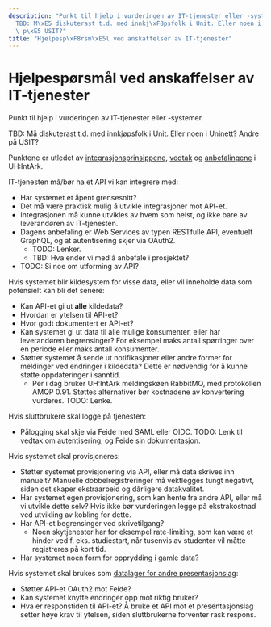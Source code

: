 ```yaml
---
description: "Punkt til hjelp i vurderingen av IT-tjenester eller -systemer.\n\n\n\
  TBD: M\xE5 diskuterast t.d. med innkj\xF8psfolk i Unit. Eller noen i Uninett? Andre\
  \ p\xE5 USIT?"
title: "Hjelpesp\xF8rsm\xE5l ved anskaffelser av IT-tjenester"
---
```


# Hjelpespørsmål ved anskaffelser av IT-tjenester

Punkt til hjelp i vurderingen av IT-tjenester eller -systemer.

TBD: Må diskuterast t.d. med innkjøpsfolk i Unit. Eller noen i Uninett? Andre på USIT?

Punktene er utledet av [integrasjonsprinsippene](/docs/datadeling/prinsippene), [vedtak](/docs/datadeling/vedtak) og [anbefalingene](/docs/datadeling/god-praksis) i UH:IntArk.

IT-tjenesten må/bør ha et API vi kan integrere med:

* Har systemet et åpent grensesnitt?
* Det må være praktisk mulig å utvikle integrasjoner mot API-et.
* Integrasjonen må kunne utvikles av hvem som helst, og ikke bare av leverandøren av IT-tjenesten.
* Dagens anbefaling er Web Services av typen RESTfulle API, eventuelt GraphQL, og at autentisering skjer via OAuth2.
  * TODO: Lenker.
  * TBD: Hva ender vi med å anbefale i prosjektet?
* TODO: Si noe om utforming av API?

Hvis systemet blir kildesystem for visse data, eller vil inneholde data som potensielt kan bli det senere:

* Kan API-et gi ut **alle** kildedata?
* Hvordan er ytelsen til API-et?
* Hvor godt dokumentert er API-et?
* Kan systemet gi ut data til alle mulige konsumenter, eller har leverandøren begrensinger? For eksempel maks antall spørringer over en periode eller maks antall konsumenter.
* Støtter systemet å sende ut notifikasjoner eller andre former for meldinger ved endringer i kildedata? Dette er nødvendig for å kunne støtte oppdateringer i sanntid.
  * Per i dag bruker UH:IntArk meldingskøen RabbitMQ, med protokollen AMQP 0.91. Støttes alternativer bør kostnadene av konvertering vurderes. TODO: Lenke.

Hvis sluttbrukere skal logge på tjenesten:

* Pålogging skal skje via Feide med SAML eller OIDC. TODO: Lenk til vedtak om autentisering, og Feide sin dokumentasjon.

Hvis systemet skal provisjoneres:

* Støtter systemet provisjonering via API, eller må data skrives inn manuelt? Manuelle dobbelregistreringer må vektlegges tungt negativt, siden det skaper ekstraarbeid og dårligere datakvalitet.
* Har systemet egen provisjonering, som kan hente fra andre API, eller må vi utvikle dette selv? Hvis ikke bør vurderingen legge på ekstrakostnad ved utvikling av kobling for dette.
* Har API-et begrensinger ved skrivetilgang?
  * Noen skytjenester har for eksempel rate-limiting, som kan være et hinder ved f. eks. studiestart, når tusenvis av studenter vil måtte registreres på kort tid.
* Har systemet noen form for opprydding i gamle data?

Hvis systemet skal brukes som [datalager for andre presentasjonslag](/docs/datadeling/god-praksis/integrasjonsmonster/datalager):

* Støtter API-et OAuth2 mot Feide?
* Kan systemet knytte endringer opp mot riktig bruker?
* Hva er responstiden til API-et? Å bruke et API mot et presentasjonslag setter høye krav til ytelsen, siden sluttbrukerne forventer rask respons.
